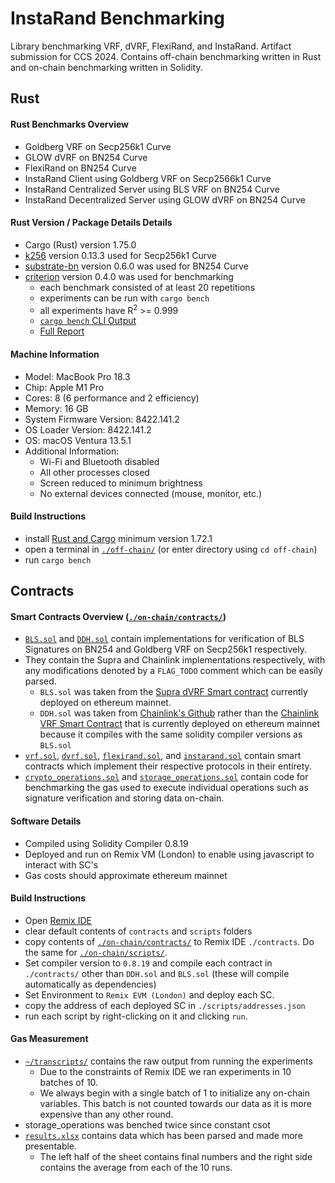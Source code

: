 # InstaRand Benchmarking
Library benchmarking VRF, dVRF, FlexiRand, and InstaRand.
Artifact submission for CCS 2024.
Contains off-chain benchmarking written in Rust and on-chain benchmarking written in Solidity.
## Rust
#### Rust Benchmarks Overview
- Goldberg VRF on Secp256k1 Curve
- GLOW dVRF on BN254 Curve
- FlexiRand on BN254 Curve
- InstaRand Client using Goldberg VRF on Secp2566k1 Curve
- InstaRand Centralized Server using BLS VRF on BN254 Curve
- InstaRand Decentralized Server using GLOW dVRF on BN254 Curve
#### Rust Version / Package Details Details
- Cargo (Rust) version 1.75.0
- [k256](https://crates.io/crates/k256) version 0.13.3 used for Secp256k1 Curve
- [substrate-bn](https://crates.io/crates/substrate-bn) version 0.6.0 was used for BN254 Curve
- [criterion](https://crates.io/crates/criterion/0.5.1/dependencies) version 0.4.0 was used for benchmarking
  - each benchmark consisted of at least 20 repetitions
  - experiments can be run with `cargo bench`
  - all experiments have R<sup>2</sup> >= 0.999
  - [`cargo bench` CLI Output](./data/rust/cli_benchmark_output.pdf)
  - [Full Report](./data/rust/report.zip)
#### Machine Information
- Model: MacBook Pro 18.3
- Chip: Apple M1 Pro
- Cores: 8 (6 performance and 2 efficiency)
- Memory: 16 GB
- System Firmware Version: 8422.141.2
- OS Loader Version: 8422.141.2
- OS: macOS Ventura 13.5.1
- Additional Information:
  - Wi-Fi and Bluetooth disabled
  - All other processes closed
  - Screen reduced to minimum brightness
  - No external devices connected (mouse, monitor, etc.)
#### Build Instructions
- install [Rust and Cargo](https://doc.rust-lang.org/cargo/getting-started/installation.html) minimum version 1.72.1
- open a terminal in [`./off-chain/`](./off-chain/) (or enter directory using `cd off-chain`)
- run `cargo bench`
## Contracts
#### Smart Contracts Overview ([`./on-chain/contracts/`](./on-chain/contracts/))
- [`BLS.sol`](./on-chain/contracts/BLS.sol) and [`DDH.sol`](./on-chain/contracts/DDH.sol) contain implementations for verification of BLS Signatures on BN254 and Goldberg VRF on Secp256k1 respectively.
- They contain the Supra and Chainlink implementations respectively, with any modifications denoted by a `FLAG_TODO` comment which can be easily parsed.
  - `BLS.sol` was taken from the [Supra dVRF Smart contract](https://etherscan.io/address/0xaeef3c744e07b4ceeb7469460f220c697b8fb8bc#code) currently deployed on ethereum mainnet.
  - `DDH.sol` was taken from [Chainlink's Github](https://github.com/smartcontractkit/chainlink/blob/develop/contracts/src/v0.8/vrf/VRF.sol) rather than the [Chainlink VRF Smart Contract](https://etherscan.io/address/0xf0d54349aDdcf704F77AE15b96510dEA15cb7952#code#L275) that is currently deployed on ethereum mainnet because it compiles with the same solidity compiler versions as `BLS.sol`
- [`vrf.sol`](./on-chain/contracts/vrf.sol), [`dvrf.sol`](./on-chain/contracts/dvrf.sol), [`flexirand.sol`](./on-chain/contracts/flexirand.sol), and [`instarand.sol`](./on-chain/contracts/instarand.sol) contain smart contracts which implement their respective protocols in their entirety.
- [`crypto_operations.sol`](./on-chain/contracts/crypto_operations.sol) and [`storage_operations.sol`](./on-chain/contracts/storage_operations.sol) contain code for benchmarking the gas used to execute individual operations such as signature verification and storing data on-chain.
#### Software Details
- Compiled using Solidity Compiler 0.8.19
- Deployed and run on Remix VM (London) to enable using javascript to interact with SC's
- Gas costs should approximate ethereum mainnet
#### Build Instructions
- Open [Remix IDE](https://remix.ethereum.org/)
- clear default contents of `contracts` and `scripts` folders
- copy contents of [`./on-chain/contracts/`](./on-chain/contracts/) to Remix IDE `./contracts`. Do the same for [`./on-chain/scripts/`](./on-chain/scripts/).
- Set compiler version to `0.8.19` and compile each contract in `./contracts/` other than `DDH.sol` and `BLS.sol` (these will compile automatically as dependencies)
- Set Environment to `Remix EVM (London)` and deploy each SC.
- copy the address of each deployed SC in `./scripts/addresses.json`
- run each script by right-clicking on it and clicking `run`.
#### Gas Measurement
- [`~/transcripts/`](./data/on-chain/transcripts/) contains the raw output from running the experiments
  - Due to the constraints of Remix IDE we ran experiments in 10 batches of 10.
  - We always begin with a single batch of 1 to initialize any on-chain variables. This batch is not counted towards our data as it is more expensive than any other round.
- storage_operations was benched twice since constant csot
- [`results.xlsx`](./data/on-chain/results.xlsx) contains data which has been parsed and made more presentable.
  - The left half of the sheet contains final numbers and the right side contains the average from each of the 10 runs.